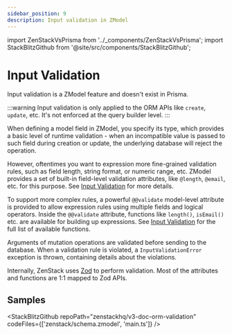 ```yaml
---
sidebar_position: 9
description: Input validation in ZModel
---
```


import ZenStackVsPrisma from '../_components/ZenStackVsPrisma';
import StackBlitzGithub from '@site/src/components/StackBlitzGithub';

# Input Validation

<ZenStackVsPrisma>
Input validation is a ZModel feature and doesn't exist in Prisma.
</ZenStackVsPrisma>

:::warning
Input validation is only applied to the ORM APIs like `create`, `update`, etc. It's not enforced at the query builder level.
:::

When defining a model field in ZModel, you specify its type, which provides a basic level of runtime validation - when an incompatible value is passed to such field during creation or update, the underlying database will reject the operation.

However, oftentimes you want to expression more fine-grained validation rules, such as field length, string format, or numeric range, etc. ZModel provides a set of built-in field-level validation attributes, like `@length`, `@email`, etc. for this purpose. See [Input Validation](../reference/zmodel/input-validation.md) for more details.

To support more complex rules, a powerful `@@validate` model-level attribute is provided to allow expression rules using multiple fields and logical operators. Inside the `@@validate` attribute, functions like `length()`, `isEmail()` etc. are available for building up expressions. See [Input Validation](../reference/zmodel/input-validation.md) for the full list of available functions.

Arguments of mutation operations are validated before sending to the database. When a validation rule is violated, a `InputValidationError` exception is thrown, containing details about the violations.

Internally, ZenStack uses [Zod](https://zod.dev/) to perform validation. Most of the attributes and functions are 1:1 mapped to Zod APIs.

## Samples

<StackBlitzGithub repoPath="zenstackhq/v3-doc-orm-validation" codeFiles={['zenstack/schema.zmodel', 'main.ts']} />

